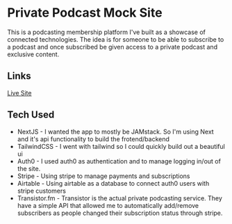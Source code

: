 # Private Podcast Mock Site

This is a podcasting membership platform I've built as a showcase of connected technologies. The idea is for someone to be able to subscribe to a podcast and once subscribed be given access to a private podcast and exclusive content.

## Links

[Live Site](https://private-podcast.netlify.app)

## Tech Used

- NextJS - I wanted the app to mostly be JAMstack. So I'm using Next and it's api functionality to build the frotend/backend
- TailwindCSS - I went with tailwind so I could quickly build out a beautiful ui
- Auth0 - I used auth0 as authentication and to manage logging in/out of the site.
- Stripe - Using stripe to manage payments and subscriptions
- Airtable - Using airtable as a database to connect auth0 users with stripe customers
- Transistor.fm - Transistor is the actual private podcasting service. They have a simple API that allowed me to automatically add/remove subscribers as people changed their subscription status through stripe.
